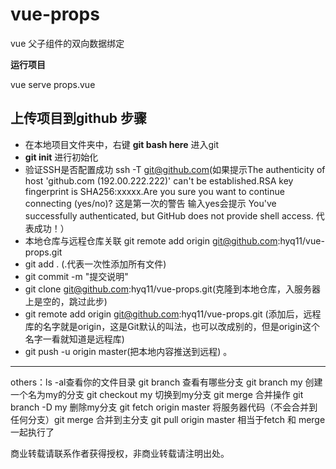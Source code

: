 # vue-props
vue 父子组件的双向数据绑定

__运行项目__

vue serve props.vue

## 上传项目到github 步骤

* 在本地项目文件夹中，右键 __git bash here__ 进入git
* __git init__ 进行初始化
* 验证SSH是否配置成功 ssh -T git@github.com(如果提示The authenticity of host 'github.com (192.00.222.222)' can't be established.RSA key fingerprint is SHA256:xxxxx.Are you sure you want to continue connecting (yes/no)? 这是第一次的警告 输入yes会提示 You've successfully authenticated, but GitHub does not provide shell access.
代表成功！）
* 本地仓库与远程仓库关联 git remote add origin  git@github.com:hyq11/vue-props.git
* git add . (.代表一次性添加所有文件)
* git commit -m "提交说明"
* git clone git@github.com:hyq11/vue-props.git(克隆到本地仓库，入服务器上是空的，跳过此步)
* git remote add origin git@github.com:hyq11/vue-props.git (添加后，远程库的名字就是origin，这是Git默认的叫法，也可以改成别的，但是origin这个名字一看就知道是远程库)
* git push -u origin master(把本地内容推送到远程) 。

______
others：ls -al查看你的文件目录
git branch 查看有哪些分支 git branch my 创建一个名为my的分支
git checkout my 切换到my分支
git merge 合并操作
git branch -D my 删除my分支
git fetch origin master 将服务器代码（不会合并到任何分支）git merge 合并到主分支
git pull origin master 相当于fetch 和 merge 一起执行了

商业转载请联系作者获得授权，非商业转载请注明出处。

